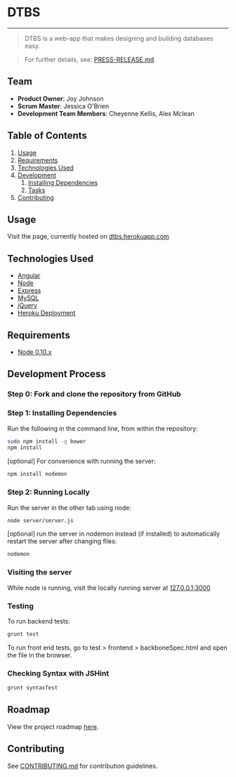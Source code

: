# DTBS
---------------------------------

> DTBS is a web-app that makes designing and building databases easy.

> For further details, see: [PRESS-RELEASE.md](PRESS-RELEASE.md).

## Team

  - __Product Owner__: Joy Johnson
  - __Scrum Master__: Jessica O'Brien
  - __Development Team Members__: Cheyenne Kellis, Alex Mclean

## Table of Contents

1. [Usage](#Usage)
1. [Requirements](#requirements)
1. [Technologies Used](#technologies-used)
1. [Development](#development)
    1. [Installing Dependencies](#installing-dependencies)
    1. [Tasks](#tasks)
1. [Contributing](#contributing)

## Usage

Visit the page, currently hosted on [dtbs.herokuapp.com](http://dtbs.herokuapp.com/)

## Technologies Used

- [Angular](http://angularjs.org)
- [Node](https://nodejs.org/)
- [Express](http://expressjs.com/)
- [MySQL](https://www.mysql.com)
- [jQuery](http://jquery.com)
- [Heroku Deployment](https://www.heroku.com/)

## Requirements

- [Node 0.10.x](https://nodejs.org/en/download/)

## Development Process

### Step 0: Fork and clone the repository from GitHub

### Step 1: Installing Dependencies

Run the following in the command line, from within the repository:

```sh
sudo npm install -g bower
npm install
```

[optional] For convenience with running the server:
```sh
npm install nodemon
```

### Step 2: Running Locally

Run the server in the other tab using node:

```sh
node server/server.js
```

[optional] run the server in nodemon instead (if installed) to automatically restart the server after changing files:

```sh
nodemon
```

### Visiting the server

While node is running, visit the locally running server at [127.0.0.1:3000](127.0.0.1:3000)

### Testing

To run backend tests:
```sh
grunt test
```
To run front end tests, go to test > frontend > backboneSpec.html and open the file in the browser.

### Checking Syntax with JSHint

```sh
grunt syntaxTest
```

## Roadmap

View the project roadmap [here](ROADMAP.md).

## Contributing

See [CONTRIBUTING.md](CONTRIBUTING.md) for contribution guidelines.
